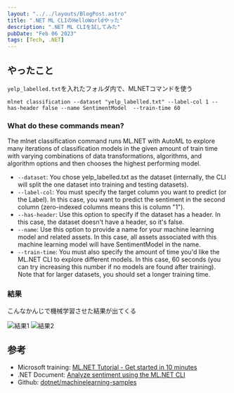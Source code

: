 ```yaml
---
layout: "../../layouts/BlogPost.astro"
title: ".NET ML CLIのHelloWorldやった"
description: ".NET ML CLIを試してみた"
pubDate: "Feb 06 2023"
tags: [Tech, .NET]
---
```


## やったこと

`yelp_labelled.txt`を入れたフォルダ内で、MLNETコマンドを使う

``` shell
mlnet classification --dataset "yelp_labelled.txt" --label-col 1 --has-header false --name SentimentModel  --train-time 60
```

### What do these commands mean?

The mlnet classification command runs ML.NET with AutoML to explore many iterations of classification models in the given amount of train time with varying combinations of data transformations, algorithms, and algorithm options and then chooses the highest performing model.

- `--dataset`: You chose yelp_labelled.txt as the dataset (internally, the CLI will split the one dataset into training and testing datasets).
- `--label-col`: You must specify the target column you want to predict (or the Label). In this case, you want to predict the sentiment in the second column (zero-indexed columns means this is column "1").
- `--has-header`: Use this option to specify if the dataset has a header. In this case, the dataset doesn't have a header, so it's false.
- `--name`: Use this option to provide a name for your machine learning model and related assets. In this case, all assets associated with this machine learning model will have SentimentModel in the name.
- `--train-time`: You must also specify the amount of time you'd like the ML.NET CLI to explore different models. In this case, 60 seconds (you can try increasing this number if no models are found after training). Note that for larger datasets, you should set a longer training time.

### 結果

こんなかんじで機械学習させた結果が出てくる

![結果1](/assets/ML1.png)
![結果2](/assets/ML2.png)

## 参考

- Microsoft training: [ML.NET Tutorial - Get started in 10 minutes
](https://dotnet.microsoft.com/en-us/learn/ml-dotnet/get-started-tutorial/next)
- .NET Document: [Analyze sentiment using the ML.NET CLI](https://learn.microsoft.com/en-us/dotnet/machine-learning/tutorials/sentiment-analysis-cli?WT.mc_id=dotnet-35129-website)
- Github: [dotnet/machinelearning-samples](https://github.com/dotnet/machinelearning-samples)
